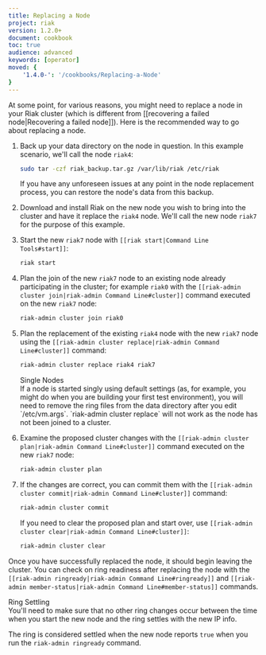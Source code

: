 ```yaml
---
title: Replacing a Node
project: riak
version: 1.2.0+
document: cookbook
toc: true
audience: advanced
keywords: [operator]
moved: {
    '1.4.0-': '/cookbooks/Replacing-a-Node'
}
---
```


At some point, for various reasons, you might need to replace a node in
your Riak cluster (which is different from [[recovering a failed
node|Recovering a failed node]]). Here is the recommended way to go
about replacing a node.

1. Back up your data directory on the node in question. In this example
scenario, we'll call the node `riak4`:

    ```bash
    sudo tar -czf riak_backup.tar.gz /var/lib/riak /etc/riak
    ```

    If you have any unforeseen issues at any point in the node
    replacement process, you can restore the node's data from this
    backup.

2. Download and install Riak on the new node you wish to bring into the
cluster and have it replace the `riak4` node. We'll call the new node
`riak7` for the purpose of this example.

3. Start the new `riak7` node with `[[riak start|Command Line
Tools#start]]`:

    ```bash
    riak start
    ```

4. Plan the join of the new `riak7` node to an existing node already
participating in the cluster; for example `riak0` with the `[[riak-admin
cluster join|riak-admin Command Line#cluster]]` command executed on the
new `riak7` node:

    ```bash
    riak-admin cluster join riak0
    ```

5. Plan the replacement of the existing `riak4` node with the new
`riak7` node using the `[[riak-admin cluster replace|riak-admin
Command Line#cluster]]` command:

    ```bash
    riak-admin cluster replace riak4 riak7
    ```

    <div class=info>
    <div class=title>Single Nodes</div>
    If a node is started singly using default settings (as, for example,
    you might do when you are building your first test environment), you
    will need to remove the ring files from the data directory after you
    edit `/etc/vm.args`. `riak-admin cluster replace` will not work as
    the node has not been joined to a cluster.
    </div>

6. Examine the proposed cluster changes with the `[[riak-admin cluster
plan|riak-admin Command Line#cluster]]` command executed on the new
`riak7` node:

    ```bash
    riak-admin cluster plan
    ```

7. If the changes are correct, you can commit them with the
`[[riak-admin cluster commit|riak-admin Command Line#cluster]]` command:

    ```bash
    riak-admin cluster commit
    ```

    If you need to clear the proposed plan and start over, use `[[riak-admin cluster clear|riak-admin Command Line#cluster]]`:

    ```bash
    riak-admin cluster clear
    ```

Once you have successfully replaced the node, it should begin leaving
the cluster. You can check on ring readiness after replacing the node
with the `[[riak-admin ringready|riak-admin Command Line#ringready]]`
and `[[riak-admin member-status|riak-admin Command Line#member-status]]`
commands.

<div class="info">
<div class="title">Ring Settling</div>
You'll need to make sure that no other ring changes occur between the
time when you start the new node and the ring settles with the new IP
info.

The ring is considered settled when the new node reports `true` when you
run the `riak-admin ringready` command.
</div>
